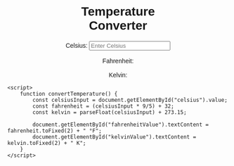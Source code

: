 <!DOCTYPE html>
<html>
<head>
    <title>Temperature Converter</title>
    <style>
        body {
            font-family: Arial, sans-serif;
        }
        .converter {
            max-width: 300px;
            margin: 0 auto;
            text-align: center;
        }
    </style>
</head>
<body>
    <div class="converter">
        <h1>Temperature Converter</h1>
        <label for="celsius">Celsius:</label>
        <input type="number" id="celsius" placeholder="Enter Celsius" oninput="convertTemperature()">
        <br><br>
        <label for="fahrenheit">Fahrenheit:</label>
        <span id="fahrenheitValue"></span>
        <br><br>
        <label for="kelvin">Kelvin:</label>
        <span id="kelvinValue"></span>
    </div>

    <script>
        function convertTemperature() {
            const celsiusInput = document.getElementById("celsius").value;
            const fahrenheit = (celsiusInput * 9/5) + 32;
            const kelvin = parseFloat(celsiusInput) + 273.15;

            document.getElementById("fahrenheitValue").textContent = fahrenheit.toFixed(2) + " °F";
            document.getElementById("kelvinValue").textContent = kelvin.toFixed(2) + " K";
        }
    </script>
</body>
</html>
